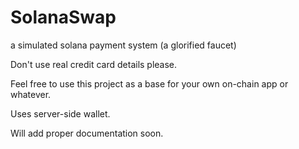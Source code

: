 # SolanaSwap
a simulated solana payment system
(a glorified faucet)

Don't use real credit card details please.

Feel free to use this project as a base for your own on-chain app or whatever.

Uses server-side wallet.

Will add proper documentation soon.